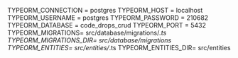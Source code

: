 TYPEORM_CONNECTION = postgres
TYPEORM_HOST = localhost
TYPEORM_USERNAME = postgres
TYPEORM_PASSWORD = 210682
TYPEORM_DATABASE = code_drops_crud
TYPEORM_PORT = 5432
TYPEORM_MIGRATIONS= src/database/migrations/*.ts
TYPEORM_MIGRATIONS_DIR= src/database/migrations
TYPEORM_ENTITIES= src/entities/*.ts
TYPEORM_ENTITIES_DIR= src/entities